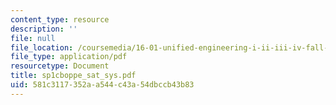```yaml
---
content_type: resource
description: ''
file: null
file_location: /coursemedia/16-01-unified-engineering-i-ii-iii-iv-fall-2005-spring-2006/581c3117352aa544c43a54dbccb43b83_sp1cboppe_sat_sys.pdf
file_type: application/pdf
resourcetype: Document
title: sp1cboppe_sat_sys.pdf
uid: 581c3117-352a-a544-c43a-54dbccb43b83
---
```

